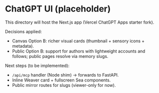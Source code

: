 # ChatGPT UI (placeholder)

This directory will host the Next.js app (Vercel ChatGPT Apps starter fork).

Decisions applied:
- Canvas Option B: richer visual cards (thumbnail + sensory icons + metadata).
- Public Option B: support for authors with lightweight accounts and follows; public pages resolve via memory slugs.

Next steps (to be implemented):
- `/api/mcp` handler (Node shim) → forwards to FastAPI.
- Inline Weaver card + fullscreen Sea components.
- Public mirror routes for slugs (viewer-only for now).


